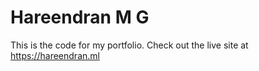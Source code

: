 # Hareendran M G
This is the code for my portfolio.
Check out the live site at https://hareendran.ml
